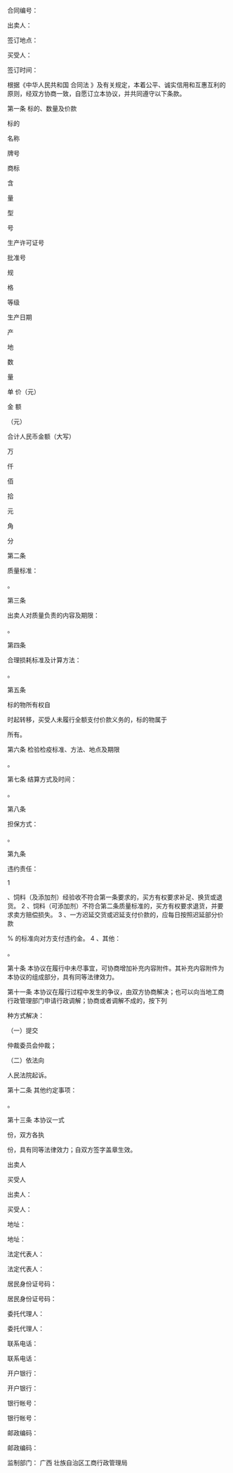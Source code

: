 
 



合同编号：






出卖人：

                

        

签订地点：




买受人：

              

          

签订时间：




根据《中华人民共和国
合同法
》及有关规定，本着公平、诚实信用和互惠互利的原则，经双方协商一致，自愿订立本协议，并共同遵守以下条款。




第一条 标的、数量及价款







 

  

   

标的




 


名称





   

 







牌号





  


商标





   

 


含







量





 


型

  

号





   





生产许可证号






   



 


批准号





   

 





规




格




等级





   

生产日期





   

产




 


 



 


地





   

数




 



 


量





   

单 价（元）





   

金 额




（元）





  

  

   

 



   

 



   

 



   

 



   

 



   

 



   

 



   

 



   

 



   

 



  

  

   

 



   

 



   

 



   

 



   

 



   

 



   

 



   

 



   

 



   

 



  

  

   

 



   

 



   

 



   

 



   

 



   

 



   

 



   

 



   

 



   

 



  

  

   

 



   

 



   

 



   

 



   

 



   

 



   

 



   

 



   

 



   

 



  

  

   

合计人民币金额（大写）

   

万

   

仟

  

佰

   

拾

   

元

   

角

   

分





  

 






第二条
      



质量标准：


                              


。





第三条
      




 


出卖人对质量负责的内容及期限：


         

 


。







第四条
      




 


合理损耗标准及计算方法：


               


。

                                     

     






第五条

  

标的物所有权自


   

     


时起转移，买受人未履行全额支付价款义务的，标的物属于


            


所有。




第六条 检验检疫标准、方法、地点及期限


           


。






第七条 结算方式及时间：


                     




 

。







    


第八条

  

担保方式：


                        


。






第九条

  

违约责任：

1

、饲料（及添加剂）经验收不符合第一条要求的，买方有权要求补足、换货或退货。
2
、饲料（可添加剂）不符合第二条质量标准的，买方有权要求退货，并要求卖方赔偿损失。
3
、一方迟延交货或迟延支付价款的，应每日按照迟延部分价款


   



%
的标准向对方支付违约金。
4
、其他：


                        


。




第十条 本协议在履行中未尽事宜，可协商增加补充内容附件。其补充内容附件为本协议的组成部分，具有同等法律效力。




第十一条 本协议在履行过程中发生的争议，由双方协商解决；也可以向当地工商行政管理部门申请行政调解；协商或者调解不成的，按下列


       


种方式解决：




（一）提交


            


仲裁委员会仲裁；




（二）依法向


              


人民法院起诉。




第十二条 其他约定事项：


                   


。






第十三条 本协议一式


    


份，双方各执


    


份，具有同等法律效力；自双方签字盖章生效。




 



出卖人

   





                    


 




买受人





出卖人：

                      

买受人：




地址：

                       

 

地址：




法定代表人：

                 

法定代表人：




居民身份证号码：

             

居民身份证号码：




委托代理人：

                 

委托代理人：




联系电话：

                   

联系电话：




开户银行：

                   

开户银行：




银行帐号：

                   

银行帐号：




邮政编码：

                  

 

邮政编码：





                           




                  

          



 


 


 


监制部门：
广西
壮族自治区工商行政管理局




 


 

 
 
 
 
 
  


  
 

  


  


  
 
 
 
 

